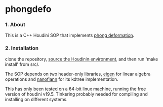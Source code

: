 # phongdefo

### 1. About

This is a C++ Houdini SOP that implements [phong deformation](https://graphics.pixar.com/library/PhongDefo/paper.pdf).

### 2. Installation

clone the repository, [source the Houdinin environment](https://www.sidefx.com/docs/hdk/_h_d_k__intro__compiling.html), and then run 'make install' from src/.

The SOP depends on two header-only libraries, [eigen](https://gitlab.com/libeigen/eigen) for linear algebra operations and [nanoflann](https://github.com/jlblancoc/nanoflann) for its kdtree implementation.

This has only been tested on a 64-bit linux machine, running the free version of houdini v19.5. Tinkering probably needed for compiling and installing on different systems.
